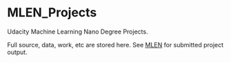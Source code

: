# MLEN_Projects
Udacity Machine Learning Nano Degree Projects.

Full source, data, work, etc are stored here.  See [MLEN](https://github.com/moschutt/MLEN) for submitted project output.
